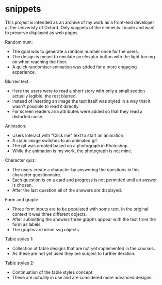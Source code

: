 # snippets
This project is intended as an archive of my work as a front-end developer at the Univeristy of Oxford. Only snippets of the elements I made and want to preserve displayed as web pages.

Random num:
  * The goal was to generate a random number once for the users.
  * The design is meant to emulate an elevator button with the light turning on when reaching the floor.
  * A quick randomiser animation was added for a more engaging experience.

Blurred text:
  * Here the users were to read a short story with only a small section actually legible, the rest blurred.
  * Instead of inserting an image the text itself was styled in a way that it wasn't possible to read it directly.
  * For screen readers aria attributes were added so that they read a distorted noise.

Animation:
 * Users interact with "Click me" text to start an animation.
 * A static image switches to an animated gif.
 * The gif was created based on a photograph in Photoshop.
 * While the animation is my work, the photograph is not mine.

Character quiz:
 * The users create a character by answering the questions in this character questionnaire.
 * Each question is on a card and progress is not permitted until an answer is chosen.
 * After the last question all of the answers are displayed.

Form and graph:
 * Three form inputs are to be populated with some text. In the original context it was three different objects.
 * After submitting the answers three graphs appear with the text from the form as labels.
 * The graphs are inline svg objects.

Table styles 1:
 * Collection of table designs that are not yet implemented in the courses.
 * As these are not yet used they are subject to further iteration.

Table styles 2:
 * Continuation of the table styles concept.
 * These are actually in use and are considered more advanced designs.
